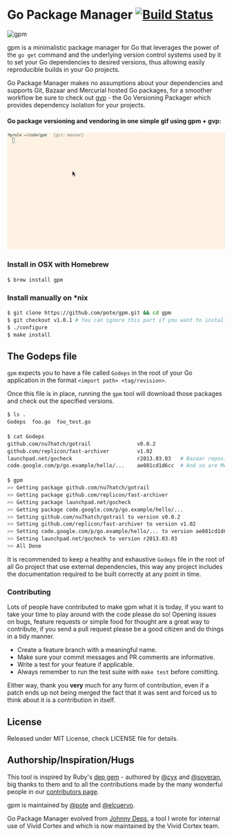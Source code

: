 # Go Package Manager [![Build Status](https://travis-ci.org/pote/gpm.png?branch=master)](https://travis-ci.org/pote/gpm)

![gpm](http://f.cl.ly/items/2r0a3S140z2g0d0A411X/gpm.png)

gpm is a minimalistic package manager for Go that leverages the power of the `go get` command and the underlying version control systems used by it to set your Go dependencies to desired versions, thus allowing easily reproducible builds in your Go projects.

Go Package Manager makes no assumptions about your dependencies and supports Git, Bazaar and Mercurial hosted Go packages, for a smoother workflow be sure to check out [gvp](https://github.com/pote/gvp) - the Go Versioning Packager which  provides dependency isolation for your projects.

#### Go package versioning and vendoring in one simple gif using gpm + gvp:

![gpm + gvp](./gpm_install.gif)


### Install in OSX with Homebrew

```bash
$ brew install gpm
```

### Install manually on *nix

```bash
$ git clone https://github.com/pote/gpm.git && cd gpm
$ git checkout v1.0.1 # You can ignore this part if you want to install HEAD.
$ ./configure
$ make install
```

## The Godeps file

`gpm` expects you to have a file called `Godeps` in the root of your Go application in the format `<import path> <tag/revision>`.

Once this file is in place, running the `gpm` tool will download those packages and check out the specified versions.

```bash
$ ls .
Godeps  foo.go  foo_test.go

$ cat Godeps
github.com/nu7hatch/gotrail               v0.0.2
github.com/replicon/fast-archiver         v1.02
launchpad.net/gocheck                     r2013.03.03   # Bazaar repositories are supported
code.google.com/p/go.example/hello/...    ae081cd1d6cc  # And so are Mercurial ones

$ gpm
>> Getting package github.com/nu7hatch/gotrail
>> Getting package github.com/replicon/fast-archiver
>> Getting package launchpad.net/gocheck
>> Getting package code.google.com/p/go.example/hello/...
>> Setting github.com/nu7hatch/gotrail to version v0.0.2
>> Setting github.com/replicon/fast-archiver to version v1.02
>> Setting code.google.com/p/go.example/hello/... to version ae081cd1d6cc
>> Setting launchpad.net/gocheck to version r2013.03.03
>> All Done
```

It is recommended to keep a healthy and exhaustive `Godeps` file in the root of all Go project that use external dependencies,
this way any project includes the documentation required to be built correctly at any point in time.


### Contributing

Lots of people have contributed to make gpm what it is today, if you want to take your time to play around
with the code please do so! Opening issues on bugs, feature requests or simple food for thought are a great
way to contribute, if you send a pull request please be a good citizen and do things in a tidy manner.

* Create a feature branch with a meaningful name.
* Make sure your commit messages and PR comments are informative.
* Write a test for your feature if applicable.
* Always remember to run the test suite with `make test` before comitting.

Either way, thank you **very** much for any form of contribution, even if a patch ends up not being merged
the fact that it was sent and forced us to think about it is a contribution in itself.

## License

Released under MIT License, check LICENSE file for details.

## Authorship/Inspiration/Hugs

This tool is inspired by Ruby's [dep gem](http://cyx.github.io/dep/) - authored by [@cyx](http://cyx.is/) and [@soveran](http://soveran.com/), big thanks to them and to all the contributions made by the many wonderful people in our [contributors page](https://github.com/pote/gpm/graphs/contributors).

gpm is maintained by [@pote](https://github.com/pote) and [@elcuervo](https:/github.com/elcuervo).

Go Package Manager evolved from [Johnny Deps](https://github.com/VividCortex/johnny-deps), a tool I wrote for internal use of Vivid Cortex and which is now maintained by the Vivid Cortex team.
